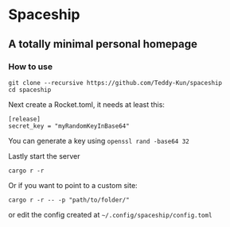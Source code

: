 # Spaceship
## A totally minimal personal homepage

### How to use

```
git clone --recursive https://github.com/Teddy-Kun/spaceship
cd spaceship
```

Next create a Rocket.toml, it needs at least this:

```
[release]
secret_key = "myRandomKeyInBase64"
```

You can generate a key using `openssl rand -base64 32`

Lastly start the server

```
cargo r -r
```

Or if you want to point to a custom site:

```
cargo r -r -- -p "path/to/folder/"
```

or edit the config created at `~/.config/spaceship/config.toml`
